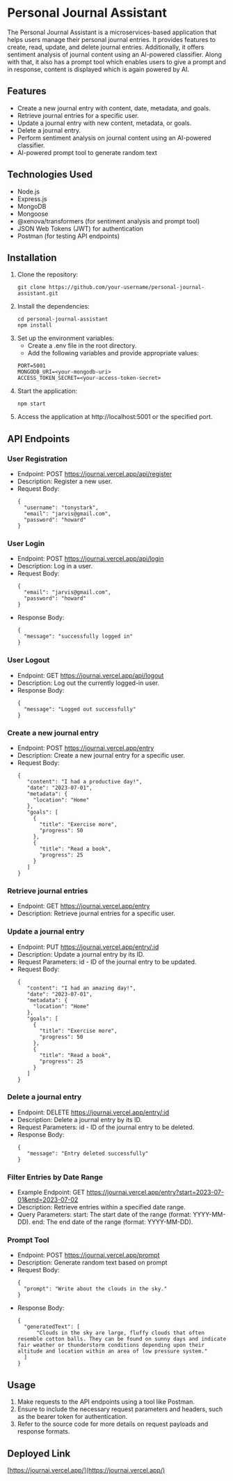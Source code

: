 # Personal Journal Assistant

The Personal Journal Assistant is a microservices-based application that helps users manage their personal journal entries. It provides features to create, read, update, and delete journal entries. Additionally, it offers sentiment analysis of journal content using an AI-powered classifier. Along with that, it also has a prompt tool which enables users to give a prompt and in response, content is displayed which is again powered by AI.

## Features

- Create a new journal entry with content, date, metadata, and goals.
- Retrieve journal entries for a specific user.
- Update a journal entry with new content, metadata, or goals.
- Delete a journal entry.
- Perform sentiment analysis on journal content using an AI-powered classifier.
- AI-powered prompt tool to generate random text

## Technologies Used

- Node.js
- Express.js
- MongoDB
- Mongoose
- @xenova/transformers (for sentiment analysis and prompt tool)
- JSON Web Tokens (JWT) for authentication
- Postman (for testing API endpoints)

## Installation

1. Clone the repository:
   ```shell
   git clone https://github.com/your-username/personal-journal-assistant.git
2. Install the dependencies:
   ```shell
   cd personal-journal-assistant
   npm install
3. Set up the environment variables:
   - Create a .env file in the root directory.
   - Add the following variables and provide appropriate values:
   ```shell
   PORT=5001
   MONGODB_URI=<your-mongodb-uri>
   ACCESS_TOKEN_SECRET=<your-access-token-secret>
4. Start the application:
   ```shell
   npm start
5. Access the application at http://localhost:5001 or the specified port.

## API Endpoints

### User Registration
- Endpoint: POST https://journai.vercel.app/api/register
- Description: Register a new user.
- Request Body:
  ```shell
  {
    "username": "tonystark",
    "email": "jarvis@gmail.com",
    "password": "howard"
  }

### User Login
- Endpoint: POST https://journai.vercel.app/api/login
- Description: Log in a user.
- Request Body:
  ```shell
  {
    "email": "jarvis@gmail.com",
    "password": "howard"
  }
- Response Body:
  ```shell
  {
    "message": "successfully logged in"
  }

### User Logout
- Endpoint: GET https://journai.vercel.app/api/logout
- Description: Log out the currently logged-in user.
- Response Body:
  ```shell
  {
    "message": "Logged out successfully"
  }

### Create a new journal entry
- Endpoint: POST https://journai.vercel.app/entry
- Description: Create a new journal entry for a specific user.
- Request Body:
  ```shell
  {
     "content": "I had a productive day!",
     "date": "2023-07-01",
     "metadata": {
       "location": "Home"
     },
     "goals": [
       {
         "title": "Exercise more",
         "progress": 50
       },
       {
         "title": "Read a book",
         "progress": 25
       }
     ]
  }

### Retrieve journal entries
- Endpoint: GET https://journai.vercel.app/entry
- Description: Retrieve journal entries for a specific user.

### Update a journal entry
- Endpoint: PUT https://journai.vercel.app/entry/:id
- Description: Update a journal entry by its ID.
- Request Parameters: id - ID of the journal entry to be updated.
- Request Body:
  ```shell
  {
     "content": "I had an amazing day!",
     "date": "2023-07-01",
     "metadata": {
       "location": "Home"
     },
     "goals": [
       {
         "title": "Exercise more",
         "progress": 50
       },
       {
         "title": "Read a book",
         "progress": 25
       }
     ]
  }

### Delete a journal entry
- Endpoint: DELETE https://journai.vercel.app/entry/:id
- Description: Delete a journal entry by its ID.
- Request Parameters: id - ID of the journal entry to be deleted.
- Response Body:
  ```shell
  {
     "message": "Entry deleted successfully"
  }

### Filter Entries by Date Range
- Example Endpoint: GET https://journai.vercel.app/entry?start=2023-07-01&end=2023-07-02
- Description: Retrieve entries within a specified date range.
- Query Parameters:
    start: The start date of the range (format: YYYY-MM-DD).
    end: The end date of the range (format: YYYY-MM-DD).

### Prompt Tool
- Endpoint: POST https://journai.vercel.app/prompt
- Description: Generate random text based on prompt
- Request Body:
  ```shell
  {
    "prompt": "Write about the clouds in the sky."
  }
- Response Body:
  ```shell
  {
    "generatedText": [
        "Clouds in the sky are large, fluffy clouds that often resemble cotton balls. They can be found on sunny days and indicate fair weather or thunderstorm conditions depending upon their altitude and location within an area of low pressure system."
    ]
  }
## Usage

1. Make requests to the API endpoints using a tool like Postman.
2. Ensure to include the necessary request parameters and headers, such as the bearer token for authentication.
3. Refer to the source code for more details on request payloads and response formats.

## Deployed Link

[https://journai.vercel.app/](https://journai.vercel.app/)
